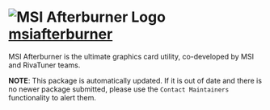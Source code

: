 # ![MSI Afterburner Logo](https://cdn.jsdelivr.net/gh/mikeee/ChocoPackages/icons/msiafterburner.png "msiafterburner Logo") [msiafterburner](https://chocolatey.org/packages/msiafterburner)

MSI Afterburner is the ultimate graphics card utility, co-developed by MSI and RivaTuner teams.

**NOTE**: This package is automatically updated. If it is out of date and there is no newer package submitted, please use the `Contact Maintainers` functionality to alert them.

